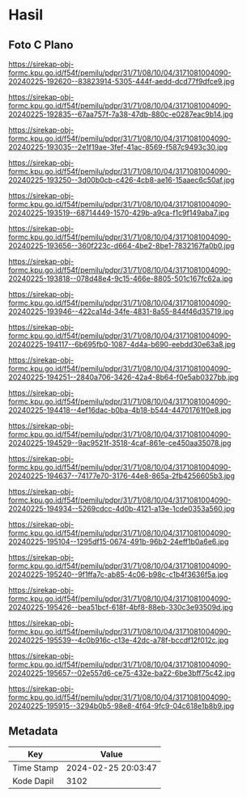 # Hasil

## Foto C Plano

https://sirekap-obj-formc.kpu.go.id/f54f/pemilu/pdpr/31/71/08/10/04/3171081004090-20240225-192620--83823914-5305-444f-aedd-dcd77f9dfce9.jpg

https://sirekap-obj-formc.kpu.go.id/f54f/pemilu/pdpr/31/71/08/10/04/3171081004090-20240225-192835--67aa757f-7a38-47db-880c-e0287eac9b14.jpg

https://sirekap-obj-formc.kpu.go.id/f54f/pemilu/pdpr/31/71/08/10/04/3171081004090-20240225-193035--2e1f19ae-3fef-41ac-8569-f587c9493c30.jpg

https://sirekap-obj-formc.kpu.go.id/f54f/pemilu/pdpr/31/71/08/10/04/3171081004090-20240225-193250--3d00b0cb-c426-4cb8-ae16-15aaec6c50af.jpg

https://sirekap-obj-formc.kpu.go.id/f54f/pemilu/pdpr/31/71/08/10/04/3171081004090-20240225-193519--68714449-1570-429b-a9ca-f1c9f149aba7.jpg

https://sirekap-obj-formc.kpu.go.id/f54f/pemilu/pdpr/31/71/08/10/04/3171081004090-20240225-193656--360f223c-d664-4be2-8be1-7832167fa0b0.jpg

https://sirekap-obj-formc.kpu.go.id/f54f/pemilu/pdpr/31/71/08/10/04/3171081004090-20240225-193818--078d48e4-9c15-466e-8805-501c167fc62a.jpg

https://sirekap-obj-formc.kpu.go.id/f54f/pemilu/pdpr/31/71/08/10/04/3171081004090-20240225-193946--422ca14d-34fe-4831-8a55-844f46d35719.jpg

https://sirekap-obj-formc.kpu.go.id/f54f/pemilu/pdpr/31/71/08/10/04/3171081004090-20240225-194117--6b695fb0-1087-4d4a-b690-eebdd30e63a8.jpg

https://sirekap-obj-formc.kpu.go.id/f54f/pemilu/pdpr/31/71/08/10/04/3171081004090-20240225-194251--2840a706-3426-42a4-8b64-f0e5ab0327bb.jpg

https://sirekap-obj-formc.kpu.go.id/f54f/pemilu/pdpr/31/71/08/10/04/3171081004090-20240225-194418--4ef16dac-b0ba-4b18-b544-44701761f0e8.jpg

https://sirekap-obj-formc.kpu.go.id/f54f/pemilu/pdpr/31/71/08/10/04/3171081004090-20240225-194529--9ac9521f-3518-4caf-861e-ce450aa35078.jpg

https://sirekap-obj-formc.kpu.go.id/f54f/pemilu/pdpr/31/71/08/10/04/3171081004090-20240225-194637--74177e70-3176-44e8-865a-2fb4256605b3.jpg

https://sirekap-obj-formc.kpu.go.id/f54f/pemilu/pdpr/31/71/08/10/04/3171081004090-20240225-194934--5269cdcc-4d0b-4121-a13e-1cde0353a560.jpg

https://sirekap-obj-formc.kpu.go.id/f54f/pemilu/pdpr/31/71/08/10/04/3171081004090-20240225-195104--1295df15-0674-491b-96b2-24eff1b0a6e6.jpg

https://sirekap-obj-formc.kpu.go.id/f54f/pemilu/pdpr/31/71/08/10/04/3171081004090-20240225-195240--9f1ffa7c-ab85-4c06-b98c-c1b4f3636f5a.jpg

https://sirekap-obj-formc.kpu.go.id/f54f/pemilu/pdpr/31/71/08/10/04/3171081004090-20240225-195426--bea51bcf-618f-4bf8-88eb-330c3e93509d.jpg

https://sirekap-obj-formc.kpu.go.id/f54f/pemilu/pdpr/31/71/08/10/04/3171081004090-20240225-195539--4c0b916c-c13e-42dc-a78f-bccdf12f012c.jpg

https://sirekap-obj-formc.kpu.go.id/f54f/pemilu/pdpr/31/71/08/10/04/3171081004090-20240225-195657--02e557d6-ce75-432e-ba22-6be3bff75c42.jpg

https://sirekap-obj-formc.kpu.go.id/f54f/pemilu/pdpr/31/71/08/10/04/3171081004090-20240225-195915--3294b0b5-98e8-4f64-9fc9-04c618e1b8b9.jpg


## Metadata

| Key        | Value               |
| ---------- | ------------------- |
| Time Stamp | 2024-02-25 20:03:47 |
| Kode Dapil | 3102                |



